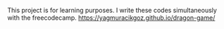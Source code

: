 This project is for learning purposes.
I write these codes simultaneously with the freecodecamp.
https://yagmuracikgoz.github.io/dragon-game/
